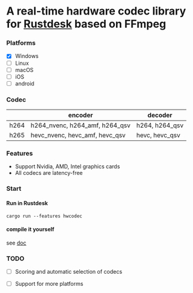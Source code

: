 # A real-time hardware codec library for [Rustdesk](https://github.com/rustdesk/rustdesk) based on FFmpeg

### Platforms

- [x] Windows
- [ ] Linux
- [ ] macOS
- [ ] iOS
- [ ] android

### Codec

|      | encoder                        | decoder        |
| ---- | ------------------------------ | -------------- |
| h264 | h264_nvenc, h264_amf, h264_qsv | h264, h264_qsv |
| h265 | hevc_nvenc, hevc_amf, hevc_qsv | hevc, hevc_qsv |

### Features

* Support Nvidia, AMD, Intel graphics cards
* All codecs are latency-free


### Start

#### Run in Rustdesk
`cargo run --features hwcodec`

#### compile it yourself

see [doc](https://github.com/21pages/hwcodec/tree/main/doc)

### TODO
- [ ] Scoring and automatic selection of codecs
- [ ] Support for more platforms




